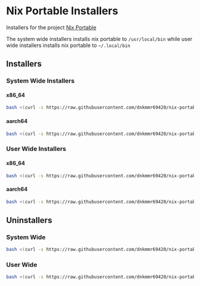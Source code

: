 # Nix Portable Installers
Installers for the project [Nix Portable](https://github.com/DavHau/nix-portable)

The system wide installers installs nix portable to `/usr/local/bin` while user wide installers installs nix portable to `~/.local/bin`

## Installers

### System Wide Installers

#### x86_64

```bash
bash <(curl -s https://raw.githubusercontent.com/dnkmmr69420/nix-portable-utils/main/installers/x86_64-universal-system-wide-installer.sh)
```

#### aarch64


```bash
bash <(curl -s https://raw.githubusercontent.com/dnkmmr69420/nix-portable-utils/main/installers/aarch64-universal-system-wide-installer.sh)
```

### User Wide Installers

#### x86_64

```bash
bash <(curl -s https://raw.githubusercontent.com/dnkmmr69420/nix-portable-utils/main/installers/x86_64-universal-user-wide-installer.sh)
```

#### aarch64

```bash
bash <(curl -s https://raw.githubusercontent.com/dnkmmr69420/nix-portable-utils/main/installers/aarch64-universal-user-wide-installer.sh)
```

## Uninstallers

### System Wide

```bash
bash <(curl -s https://raw.githubusercontent.com/dnkmmr69420/nix-portable-utils/main/installers/universal-system-wide-uninstaller.sh)
```

### User Wide

```bash
bash <(curl -s https://raw.githubusercontent.com/dnkmmr69420/nix-portable-utils/main/installers/universal-user-wide-uninstaller.sh)
```

